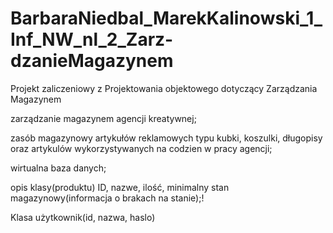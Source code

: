 # BarbaraNiedbal_MarekKalinowski_1_Inf_NW_nl_2_Zarz-dzanieMagazynem

Projekt zaliczeniowy z Projektowania objektowego dotyczący Zarządzania Magazynem

zarządzanie magazynem agencji kreatywnej;

zasób magazynowy artykułów reklamowych typu kubki, koszulki, długopisy oraz artykulów wykorzystywanych na codzien w pracy agencji;

wirtualna baza danych;

opis klasy(produktu) ID, nazwe, ilość, minimalny stan magazynowy(informacja o brakach na stanie);!

Klasa użytkownik(id, nazwa, haslo)

